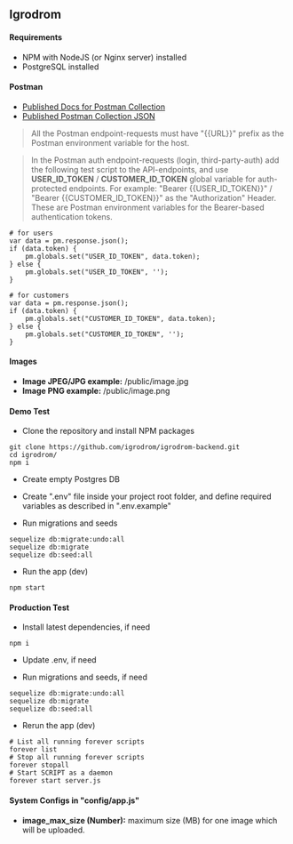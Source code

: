 
## Igrodrom



#### Requirements

- NPM with NodeJS (or Nginx server) installed
- PostgreSQL installed



#### Postman

- [Published Docs for Postman Collection](https://documenter.getpostman.com/view/14188688/UVJeDveB)
- [Published Postman Collection JSON](https://www.getpostman.com/collections/250966e4af2772d48b4a)

> All the Postman endpoint-requests must have "{{URL}}" prefix as the Postman environment variable for the host.

> In the Postman auth endpoint-requests (login, third-party-auth)
> add the following test script to the API-endpoints,
> and use **USER_ID_TOKEN** / **CUSTOMER_ID_TOKEN** global variable for auth-protected endpoints.
> For example: "Bearer {{USER_ID_TOKEN}}" / "Bearer {{CUSTOMER_ID_TOKEN}}" as the "Authorization" Header.
> These are Postman environment variables for the Bearer-based authentication tokens.
```
# for users
var data = pm.response.json();
if (data.token) {
    pm.globals.set("USER_ID_TOKEN", data.token);
} else {
    pm.globals.set("USER_ID_TOKEN", '');
}

# for customers
var data = pm.response.json();
if (data.token) {
    pm.globals.set("CUSTOMER_ID_TOKEN", data.token);
} else {
    pm.globals.set("CUSTOMER_ID_TOKEN", '');
}
```


#### Images

- **Image JPEG/JPG example:** /public/image.jpg
- **Image PNG example:** /public/image.png



#### Demo Test

- Clone the repository and install NPM packages
```
git clone https://github.com/igrodrom/igrodrom-backend.git
cd igrodrom/
npm i
```

- Create empty Postgres DB

- Create ".env" file inside your project root folder, and define required variables as described in ".env.example"

- Run migrations and seeds
```
sequelize db:migrate:undo:all
sequelize db:migrate
sequelize db:seed:all
```

- Run the app (dev)
```
npm start
```



#### Production Test

- Install latest dependencies, if need
```
npm i
```

- Update .env, if need

- Run migrations and seeds, if need
```
sequelize db:migrate:undo:all
sequelize db:migrate
sequelize db:seed:all
```

- Rerun the app (dev)
```
# List all running forever scripts
forever list
# Stop all running forever scripts
forever stopall
# Start SCRIPT as a daemon
forever start server.js
```



#### System Configs in "config/app.js"

- **image_max_size (Number):** maximum size (MB) for one image which will be uploaded.
